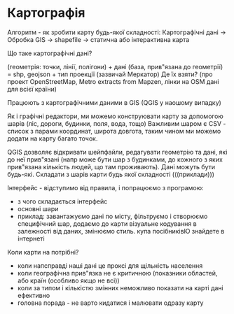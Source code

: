 # Картографія

Алгоритм - як зробити карту будь-якої складності:
Картографічні дані -> Обробка GIS -> shapefile -> статична або інтерактивна карта

Що таке картографічні дані?

(геометрія: точки, лінії, полігони) + дані (база, прив"язана до геометрії) = shp, geojson + тип проекції (зазвичай Меркатор)
Де їх взяти? (про проект OpenStreetMap, Metro extracts from Mapzen, лінки на OSM дані для всієї країни)


Працюють з картографічними даними в GIS (QGIS у наошому випадку)

Як і графічні редактори, ми можемо конструювати карту за допомогою шарів (ліс, дороги, будинки, поля, вода, тощо)
Важливим шаром є CSV - список з парами координат, широта довгота, таким чином ми можемо додати на карту багато точок.

QGIS дозволяє відкривати шейпфайли, редагувати геометрію та дані, які до неї прив"язані (напр може бути шар з будинками, до кожного з яких
прив"язана кількість людей, що там проживають). Дані можуть бути будь-які. Складати з шарів карти будь якої складності (((приклади)))



Інтерфейс - відступимо від правила, і попрацюємо з програмою:
- з чого складається інтерфейс
- основні шари
- приклад: завантажуємо дані по місту, фільтруємо і створюємо специфічний шар, додаємо до карти візуальне кодування в залежності від 
даних, змінюємо стиль. купа посібниківЮ знайдете в інтернеті



Коли карти на потрібні?
- коли напсправді наші дані це проксі для  щільність населення
- коли географічна прив"язка не є критичною (показники областей, або країн (особливо якщо не всі))
- коли за типом і кількістю змінних неможливо показати на карті дані ефективно
- головна порада - не варто кидатися і малювати одразу карту 


